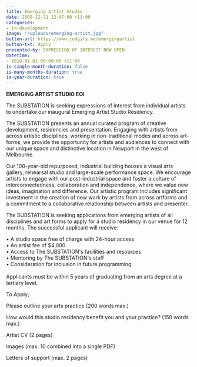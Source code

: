 ```yaml
---
title: Emerging Artist Studio
date: 2008-12-31 12:47:00 +11:00
categories:
- in-development
image: "/uploads/emerging-artist.jpg"
button-url: https://www.judgify.me/emergingartist
button-txt: Apply
presented-by: EXPRESSION OF INTEREST NOW OPEN
datetime:
- 2018-01-01 00:00:00 +11:00
is-single-month-duration: false
is-many-months-duration: true
is-year-duration: true
---
```


**EMERGING ARTIST STUDIO EOI** <br>

The SUBSTATION is seeking expressions of interest from individual artists to undertake our inaugural Emerging Artist Studio Residency. 
<br>

The SUBSTATION presents an annual curated program of creative development, residencies and presentation. Engaging with artists from across artistic disciplines, working in non-traditional modes and across art-forms, we provide the opportunity for artists and audiences to connect with our unique space and distinctive location in Newport in the west of Melbourne. 
<br>

Our 100-year-old repurposed, industrial building houses a visual arts gallery, rehearsal studio and large-scale performance space. We encourage artists to engage with our post-industrial space and foster a culture of interconnectedness, collaboration and independence, where we value new ideas, imagination and difference. Our artistic program includes significant investment in the creation of new work by artists from across artforms and a commitment to a collaborative relationship between artists and presenter.
<br>

The SUBSTATION is seeking applications from emerging artists of all disciplines and art forms to apply for a studio residency in our venue for 12 months. The successful applicant will receive:<br> 

•	A studio space free of charge with 24-hour access <br>
•	An artist fee of $4,000 <br>
•	Access to The SUBSTATION's facilities and resources <br>
•	Mentoring by The SUBSTATION's staff <br>
•	Consideration for inclusion in future programming. <br>
<br>
Applicants must be within 5 years of graduating from an arts degree at a tertiary level.

To Apply;

Please outline your arts practice (200 words max.)

How would this studio residency benefit you and your practice? (150 words max.)

Artist CV (2 pages)

Images (max. 10 combined into a single PDF)

Letters of support (max. 2 pages)
